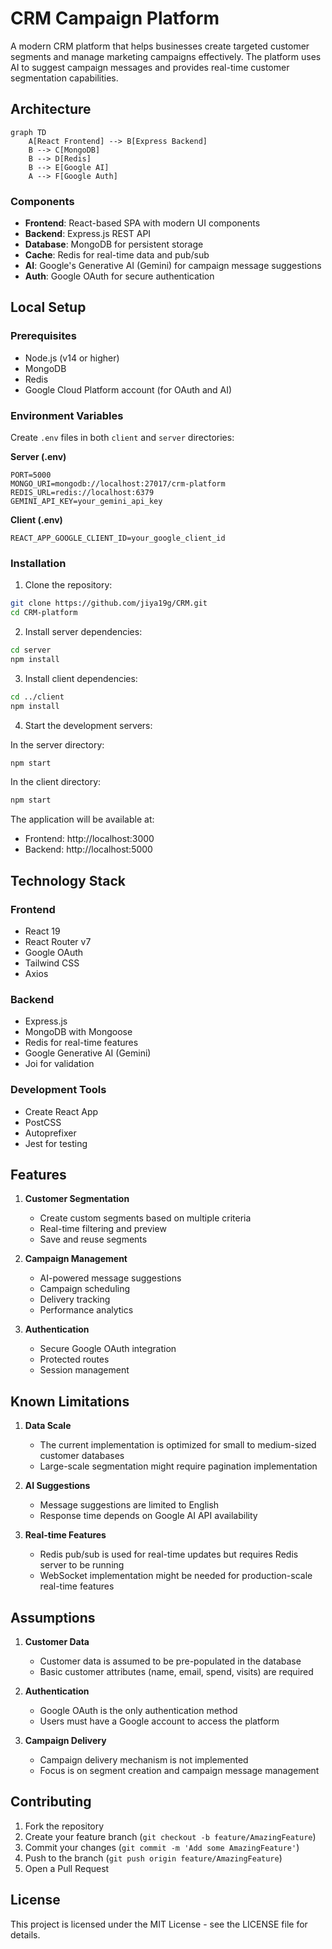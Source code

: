 # CRM Campaign Platform

A modern CRM platform that helps businesses create targeted customer segments and manage marketing campaigns effectively. The platform uses AI to suggest campaign messages and provides real-time customer segmentation capabilities.

## Architecture

```mermaid
graph TD
    A[React Frontend] --> B[Express Backend]
    B --> C[MongoDB]
    B --> D[Redis]
    B --> E[Google AI]
    A --> F[Google Auth]
```

### Components
- **Frontend**: React-based SPA with modern UI components
- **Backend**: Express.js REST API
- **Database**: MongoDB for persistent storage
- **Cache**: Redis for real-time data and pub/sub
- **AI**: Google's Generative AI (Gemini) for campaign message suggestions
- **Auth**: Google OAuth for secure authentication

## Local Setup

### Prerequisites
- Node.js (v14 or higher)
- MongoDB
- Redis
- Google Cloud Platform account (for OAuth and AI)

### Environment Variables

Create `.env` files in both `client` and `server` directories:

**Server (.env)**
```
PORT=5000
MONGO_URI=mongodb://localhost:27017/crm-platform
REDIS_URL=redis://localhost:6379
GEMINI_API_KEY=your_gemini_api_key
```

**Client (.env)**
```
REACT_APP_GOOGLE_CLIENT_ID=your_google_client_id
```

### Installation

1. Clone the repository:
```bash
git clone https://github.com/jiya19g/CRM.git
cd CRM-platform
```

2. Install server dependencies:
```bash
cd server
npm install
```

3. Install client dependencies:
```bash
cd ../client
npm install
```

4. Start the development servers:

In the server directory:
```bash
npm start
```

In the client directory:
```bash
npm start
```

The application will be available at:
- Frontend: http://localhost:3000
- Backend: http://localhost:5000

## Technology Stack

### Frontend
- React 19
- React Router v7
- Google OAuth
- Tailwind CSS
- Axios

### Backend
- Express.js
- MongoDB with Mongoose
- Redis for real-time features
- Google Generative AI (Gemini)
- Joi for validation

### Development Tools
- Create React App
- PostCSS
- Autoprefixer
- Jest for testing

## Features

1. **Customer Segmentation**
   - Create custom segments based on multiple criteria
   - Real-time filtering and preview
   - Save and reuse segments

2. **Campaign Management**
   - AI-powered message suggestions
   - Campaign scheduling
   - Delivery tracking
   - Performance analytics

3. **Authentication**
   - Secure Google OAuth integration
   - Protected routes
   - Session management

## Known Limitations

1. **Data Scale**
   - The current implementation is optimized for small to medium-sized customer databases
   - Large-scale segmentation might require pagination implementation

2. **AI Suggestions**
   - Message suggestions are limited to English
   - Response time depends on Google AI API availability

3. **Real-time Features**
   - Redis pub/sub is used for real-time updates but requires Redis server to be running
   - WebSocket implementation might be needed for production-scale real-time features

## Assumptions

1. **Customer Data**
   - Customer data is assumed to be pre-populated in the database
   - Basic customer attributes (name, email, spend, visits) are required

2. **Authentication**
   - Google OAuth is the only authentication method
   - Users must have a Google account to access the platform

3. **Campaign Delivery**
   - Campaign delivery mechanism is not implemented
   - Focus is on segment creation and campaign message management

## Contributing

1. Fork the repository
2. Create your feature branch (`git checkout -b feature/AmazingFeature`)
3. Commit your changes (`git commit -m 'Add some AmazingFeature'`)
4. Push to the branch (`git push origin feature/AmazingFeature`)
5. Open a Pull Request

## License

This project is licensed under the MIT License - see the LICENSE file for details.
